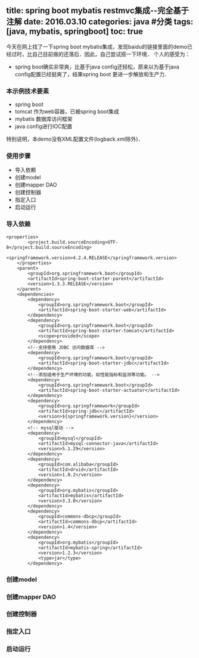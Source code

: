 title: spring boot mybatis restmvc集成--完全基于注解
date: 2016.03.10
categories: java #分类
tags: [java, mybatis, springboot]
toc: true
---
  今天在网上找了一下spring boot mybatis集成，发现baidu的链接里面的demo已经过时，比自己目前做的还落后．因此，自己尝试搭一下环境．
个人的感受为：
* spring boot确实非常爽，比基于java config还轻松，原来以为基于java config配置已经挺爽了，结果spring boot 更进一步解放和生产力．

### 本示例技术要素
* spring boot
* tomcat 作为web容器，已被spring boot集成
* mybatis 数据库访问框架
* java config进行IOC配置

特别说明，本demo没有XML配置文件(logback.xml除外)．

### 使用步骤
* 导入依赖
* 创建model
* 创建mapper DAO
* 创建控制器
* 指定入口
* 启动运行


### 导入依赖
```
<properties>
		<project.build.sourceEncoding>UTF-8</project.build.sourceEncoding>
		<springframework.version>4.2.4.RELEASE</springframework.version>
	</properties>
	<parent>
		<groupId>org.springframework.boot</groupId>
		<artifactId>spring-boot-starter-parent</artifactId>
		<version>1.3.3.RELEASE</version>
	</parent>
	<dependencies>
		<dependency>
			<groupId>org.springframework.boot</groupId>
			<artifactId>spring-boot-starter-web</artifactId>
		</dependency>
		<dependency>
			<groupId>org.springframework.boot</groupId>
			<artifactId>spring-boot-starter-tomcat</artifactId>
			<scope>provided</scope>
		</dependency>
		<!--支持使用 JDBC 访问数据库 -->
		<dependency>
			<groupId>org.springframework.boot</groupId>
			<artifactId>spring-boot-starter-jdbc</artifactId>
		</dependency>
		<!--添加适用于生产环境的功能，如性能指标和监测等功能。 -->
		<dependency>
			<groupId>org.springframework.boot</groupId>
			<artifactId>spring-boot-starter-actuator</artifactId>
		</dependency>
		<dependency>
			<groupId>org.springframework</groupId>
			<artifactId>spring-jdbc</artifactId>
			<version>${springframework.version}</version>
		</dependency>
		<!-- mysql驱动 -->
		<dependency>
			<groupId>mysql</groupId>
			<artifactId>mysql-connector-java</artifactId>
			<version>5.1.29</version>
		</dependency>
		<dependency>
			<groupId>com.alibaba</groupId>
			<artifactId>druid</artifactId>
			<version>1.0.2</version>
		</dependency>
		<dependency>
			<groupId>org.mybatis</groupId>
			<artifactId>mybatis</artifactId>
			<version>3.3.0</version>
		</dependency>
		<dependency>
			<groupId>commons-dbcp</groupId>
			<artifactId>commons-dbcp</artifactId>
			<version>1.4</version>
		</dependency>
		<dependency>
			<groupId>org.mybatis</groupId>
			<artifactId>mybatis-spring</artifactId>
			<version>1.2.3</version>
			<type>jar</type>
		</dependency>
```

### 创建model

### 创建mapper DAO

### 创建控制器

### 指定入口

### 启动运行
